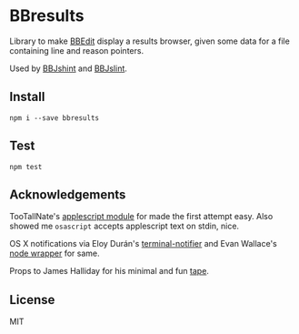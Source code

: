 BBresults
=========

Library to make [BBEdit](http://barebones.com/products/bbedit/) display a results browser, given some data for a file containing line and reason pointers.

Used by [BBJshint](../bbjshint) and [BBJslint](../bbjslint).

Install
-------
`npm i --save bbresults`

Test
----
`npm test`

Acknowledgements
----------------
TooTallNate's [applescript module](/TooTallNate/node-applescript) for made the first attempt easy. Also showed me `osascript` accepts applescript text on stdin, nice.

OS X notifications via Eloy Durán's [terminal-notifier](/alloy/terminal-notifier) and Evan Wallace's [node wrapper](https://npmjs.org/package/terminal-notifier) for same.

Props to James Halliday for his minimal and fun [tape](/substack/tape).

License
-------
MIT
